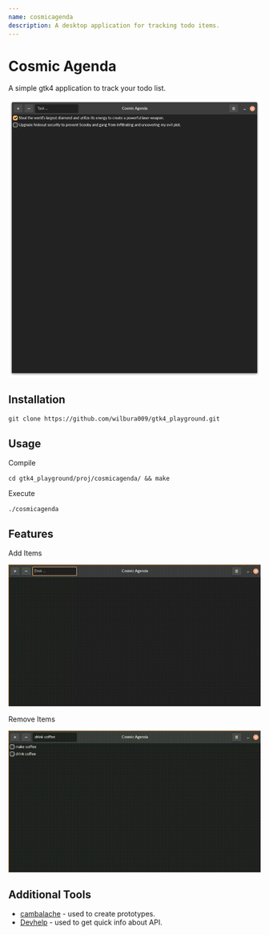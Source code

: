 ```yaml
---
name: cosmicagenda
description: A desktop application for tracking todo items.
---
```


# Cosmic Agenda

A simple gtk4 application to track your todo list.

![preview](docs/img/preview.png)

## Installation

```
git clone https://github.com/wilbura009/gtk4_playground.git
```

## Usage

Compile

```
cd gtk4_playground/proj/cosmicagenda/ && make
```

Execute

```
./cosmicagenda
```

## Features

Add Items

![add](docs/img/add.gif)

Remove Items
 
![remove](docs/img/remove.gif)

## Additional Tools

- [cambalache](https://gitlab.gnome.org/jpu/cambalache) - used to create prototypes.
- [Devhelp](https://wiki.gnome.org/Apps/Devhelp) - used to get quick info about API.
